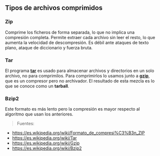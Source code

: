 ## Tipos de archivos comprimidos

### Zip
Comprime los ficheros de forma separada, lo que no implica una compresión completa. Permite extraer cada archivo sin leer el resto, lo que aumenta la velocidad de descompresión. Es débil ante ataques de texto plano, ataque de diccionario y fuerza bruta.

### Tar
El programa [**tar**](https://es.wikipedia.org/wiki/Tar) es usado para almacenar archivos y directorios en un solo archivo, no para comprimilos. Para comprimirlos lo usamos junto a [**gzip**](https://es.wikipedia.org/wiki/Gzip), que es un compresor pero no archivador. El resultado de esta mezcla es lo que se conoce como un **tarball**.

### Bzip2
Este formato es más lento pero la compresión es mayor respecto al algoritmo que usan los anteriores.

>Fuentes:
- https://es.wikipedia.org/wiki/Formato_de_compresi%C3%B3n_ZIP
- https://es.wikipedia.org/wiki/Tar
- https://es.wikipedia.org/wiki/Gzip
- https://es.wikipedia.org/wiki/Bzip2